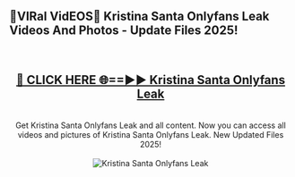 <h2>🔴VIRal VidEOS🔴 Kristina Santa Onlyfans Leak Videos And Photos - Update Files 2025!</h2>
<br>
<div align="center">
<h2><a href="https://virallinks.top/odZfE0" rel="nofollow">🔴 CLICK HERE 🌐==►► Kristina Santa Onlyfans Leak</a></h2>
<br>
Get Kristina Santa Onlyfans Leak and all content. Now you can access all videos and pictures of Kristina Santa Onlyfans Leak. New Updated Files 2025!
<br>
<br>
<a href="https://virallinks.top/odZfE0" rel="nofollow" data-target="animated-image.originalLink"><img src="https://i.imgur.com/dJHk4Zq.gif)" alt="Kristina Santa Onlyfans Leak" style="max-width: 100%; display: inline-block;" data-target="animated-image.originalImage"></a>
</div>
<br>
